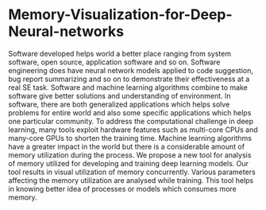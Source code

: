 # Memory-Visualization-for-Deep-Neural-networks

Software developed helps world a better place ranging from system software, open source, application software and so on. Software engineering does have neural network models applied to code suggestion, bug report summarizing and so on to demonstrate their effectiveness at a real SE task. Software and machine learning algorithms combine to make software give better solutions and understanding of environment. In software, there are both generalized applications which helps solve problems for entire world and also some specific applications which helps one particular community. To address the computational challenge in deep learning, many tools exploit hardware features such as multi-core CPUs and many-core GPUs to shorten the training time. Machine learning algorithms have a greater impact in the world but there is a considerable amount of memory utilization during the process. We propose a new tool for analysis of memory utilized for developing and training deep learning models. Our tool results in visual utilization of memory concurrently. Various parameters affecting the memory utilization are analysed while training. This tool helps in knowing better idea of processes or models which consumes more memory.
